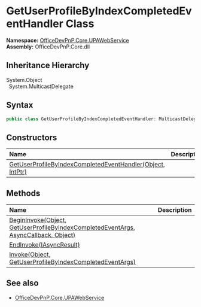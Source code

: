 # GetUserProfileByIndexCompletedEventHandler Class
  

**Namespace:** [OfficeDevPnP.Core.UPAWebService](OfficeDevPnP.Core.UPAWebService.md)  
**Assembly:** OfficeDevPnP.Core.dll  
## Inheritance Hierarchy
System.Object  
&ensp;System.MulticastDelegate  
## Syntax
```C#
public class GetUserProfileByIndexCompletedEventHandler: MulticastDelegate
```
## Constructors
|**Name**|**Description**|
|:-----|:-----|
| [GetUserProfileByIndexCompletedEventHandler(Object, IntPtr)](OfficeDevPnP.Core.UPAWebService.GetUserProfileByIndexCompletedEventHandler.ctor1.md) |  
## Methods
|**Name**|**Description**|
|:-----|:-----|
| [BeginInvoke(Object, GetUserProfileByIndexCompletedEventArgs, AsyncCallback, Object)](OfficeDevPnP.Core.UPAWebService.GetUserProfileByIndexCompletedEventHandler.4d35baae.md) | 
| [EndInvoke(IAsyncResult)](OfficeDevPnP.Core.UPAWebService.GetUserProfileByIndexCompletedEventHandler.c9867657.md) | 
| [Invoke(Object, GetUserProfileByIndexCompletedEventArgs)](OfficeDevPnP.Core.UPAWebService.GetUserProfileByIndexCompletedEventHandler.b4fdc4e4.md) | 
## See also
- [OfficeDevPnP.Core.UPAWebService](OfficeDevPnP.Core.UPAWebService.md)
